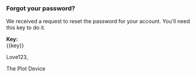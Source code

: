 ### Forgot your password?

We received a request to reset the password for your account. You'll
need this key to do it.

__Key:__  
{{key}}

Love123,

The Plot Device
